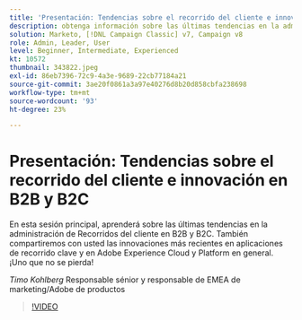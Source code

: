 ```yaml
---
title: 'Presentación: Tendencias sobre el recorrido del cliente e innovación en B2B y B2C'
description: obtenga información sobre las últimas tendencias en la administración de Recorridos del cliente en B2B y B2C
solution: Marketo, [!DNL Campaign Classic] v7, Campaign v8
role: Admin, Leader, User
level: Beginner, Intermediate, Experienced
kt: 10572
thumbnail: 343822.jpeg
exl-id: 86eb7396-72c9-4a3e-9689-22cb77184a21
source-git-commit: 3ae20f0861a3a97e40276d8b20d858cbfa238698
workflow-type: tm+mt
source-wordcount: '93'
ht-degree: 23%

---
```


# Presentación: Tendencias sobre el recorrido del cliente e innovación en B2B y B2C

En esta sesión principal, aprenderá sobre las últimas tendencias en la administración de Recorridos del cliente en B2B y B2C. También compartiremos con usted las innovaciones más recientes en aplicaciones de recorrido clave y en Adobe Experience Cloud y Platform en general. ¡Uno que no se pierda!

*Timo Kohlberg* Responsable sénior y responsable de EMEA de marketing/Adobe de productos

>[!VIDEO](https://video.tv.adobe.com/v/343822/?quality=12&learn=on)
